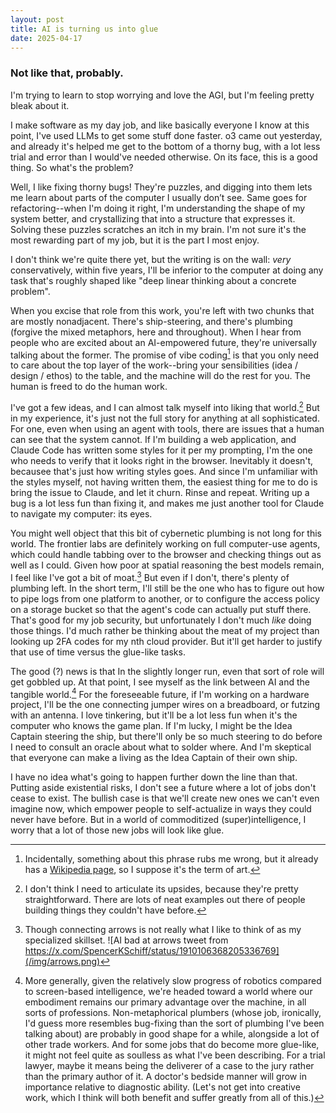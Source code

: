 ```yaml
---
layout: post
title: AI is turning us into glue
date: 2025-04-17
---
```


### Not like that, probably.

I'm trying to learn to stop worrying and love the AGI, but I'm feeling pretty bleak about it.

I make software as my day job, and like basically everyone I know at this point, I've used LLMs to get some stuff done faster. o3 came out yesterday, and already it's helped me get to the bottom of a thorny bug, with a lot less trial and error than I would've needed otherwise. On its face, this is a good thing. So what's the problem?

Well, I like fixing thorny bugs! They're puzzles, and digging into them lets me learn about parts of the computer I usually don’t see. Same goes for refactoring--when I'm doing it right, I'm understanding the shape of my system better, and crystallizing that into a structure that expresses it. Solving these puzzles scratches an itch in my brain. I'm not sure it's the most rewarding part of my job, but it is the part I most enjoy.

I don't think we're quite there yet, but the writing is on the wall: *very* conservatively, within five years, I'll be inferior to the computer at doing any task that's roughly shaped like "deep linear thinking about a concrete problem". 

When you excise that role from this work, you're left with two chunks that are mostly nonadjacent. There's ship-steering, and there's plumbing (forgive the mixed metaphors, here and throughout). When I hear from people who are excited about an AI-empowered future, they're universally talking about the former. The promise of vibe coding[^1] is that you only need to care about the top layer of the work--bring your sensibilities (idea / design / ethos) to the table, and the machine will do the rest for you. The human is freed to do the human work.

I've got a few ideas, and I can almost talk myself into liking that world.[^2] But in my experience, it's just not the full story for anything at all sophisticated. For one, even when using an agent with tools, there are issues that a human can see that the system cannot. If I'm building a web application, and Claude Code has written some styles for it per my prompting, I'm the one who needs to verify that it looks right in the browser. Inevitably it doesn't, becausee that's just how writing styles goes. And since I'm unfamiliar with the styles myself, not having written them, the easiest thing for me to do is bring the issue to Claude, and let it churn. Rinse and repeat. Writing up a bug is a lot less fun than fixing it, and makes me just another tool for Claude to navigate my computer: its eyes.

You might well object that this bit of cybernetic plumbing is not long for this world. The frontier labs are definitely working on full computer-use agents, which could handle tabbing over to the browser and checking things out as well as I could. Given how poor at spatial reasoning the best models remain, I feel like I've got a bit of moat.[^3] But even if I don't, there's plenty of plumbing left. In the short term, I'll still be the one who has to figure out how to pipe logs from one platform to another, or to configure the access policy on a storage bucket so that the agent's code can actually put stuff there. That's good for my job security, but unfortunately I don't much *like* doing those things. I'd much rather be thinking about the meat of my project than looking up 2FA codes for my nth cloud provider. But it'll get harder to justify that use of time versus the glue-like tasks.

The good (?) news is that In the slightly longer run, even that sort of role will get gobbled up. At that point, I see myself as the link between AI and the tangible world.[^4] For the foreseeable future, if I'm working on a hardware project, I'll be the one connecting jumper wires on a breadboard, or futzing with an antenna. I love tinkering, but it'll be a lot less fun when it's the computer who knows the game plan. If I'm lucky, I might be the Idea Captain steering the ship, but there'll only be so much steering to do before I need to consult an oracle about what to solder where. And I'm skeptical that everyone can make a living as the Idea Captain of their own ship.

I have no idea what's going to happen further down the line than that. Putting aside existential risks, I don't see a future where a lot of jobs don't cease to exist. The bullish case is that we'll create new ones we can't even imagine now, which empower people to self-actualize in ways they could never have before. But in a world of commoditized (super)intelligence, I worry that a lot of those new jobs will look like glue.



[^1]: Incidentally, something about this phrase rubs me wrong, but it already has a [Wikipedia page](https://en.wikipedia.org/wiki/Vibe_coding), so I suppose it's the term of art.

[^2]: I don't think I need to articulate its upsides, because they're pretty straightforward. There are lots of neat examples out there of people building things they couldn't have before.

[^3]: Though connecting arrows is not really what I like to think of as my specialized skillset. ![AI bad at arrows tweet from https://x.com/SpencerKSchiff/status/1910106368205336769](/img/arrows.png)

[^4]: More generally, given the relatively slow progress of robotics compared to screen-based intelligence, we're headed toward a world where our embodiment remains our primary advantage over the machine, in all sorts of professions. Non-metaphorical plumbers (whose job, ironically, I'd guess more resembles bug-fixing than the sort of plumbing I've been talking about) are probably in good shape for a while, alongside a lot of other trade workers. And for some jobs that do become more glue-like, it might not feel quite as soulless as what I've been describing. For a trial lawyer, maybe it means being the deliverer of a case to the jury rather than the primary author of it. A doctor's bedside manner will grow in importance relative to diagnostic ability. (Let's not get into creative work, which I think will both benefit and suffer greatly from all of this.)